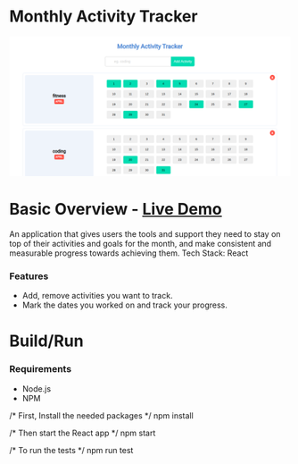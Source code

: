 # Monthly Activity Tracker
![alt text](https://github.com/somanshu63/monthly-activity-tracker/blob/main/MAT.png)
# Basic Overview - [Live Demo](https://monthlyactivitytracker.netlify.app/)
An application that gives users the tools and support they need to stay on top of their activities and goals for the month, and make consistent and measurable progress towards achieving them.
Tech Stack: React

### Features
- Add, remove activities you want to track.
- Mark the dates you worked on and track your progress.

# Build/Run
### Requirements

 - Node.js
 - NPM

/* First, Install the needed packages */
npm install

/* Then start the React app */
npm start

/* To run the tests */
npm run test

